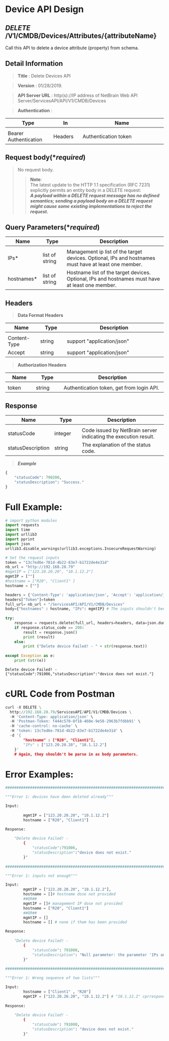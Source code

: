 
# Device API Design

## ***DELETE*** /V1/CMDB/Devices/Attributes/{attributeName}
Call this API to delete a device attribute (property) from schema.

## Detail Information

> **Title** : Delete Devices API<br>

> **Version** : 01/28/2019.

> **API Server URL** : http(s)://IP address of NetBrain Web API Server/ServicesAPI/API/V1/CMDB/Devices

> **Authentication** : 

|**Type**|**In**|**Name**|
|------|------|------|
|<img width=100/>|<img width=100/>|<img width=500/>|
|Bearer Authentication| Headers | Authentication token | 

## Request body(****required***)

>No request body.
>>**Note**:<br>
The latest update to the HTTP 1.1 specification (RFC 7231) explicitly permits an entity body in a DELETE request:<br>
***A payload within a DELETE request message has no defined semantics; sending a payload body on a DELETE request might cause some existing implementations to reject the request.***

## Query Parameters(****required***)

|**Name**|**Type**|**Description**|
|------|------|------|
|<img width=100/>|<img width=100/>|<img width=500/>|
|IPs* | list of string  | Management ip list of the target devices. Optional, IPs and hostnames must have at least one member. |
|hostnames* | list of string  | Hostname list of the target devices. Optional, IPs and hostnames must have at least one member. |

## Headers

> **Data Format Headers**

|**Name**|**Type**|**Description**|
|------|------|------|
|<img width=100/>|<img width=100/>|<img width=500/>|
| Content-Type | string  | support "application/json" |
| Accept | string  | support "application/json" |

> **Authorization Headers**

|**Name**|**Type**|**Description**|
|------|------|------|
|<img width=100/>|<img width=100/>|<img width=500/>|
| token | string  | Authentication token, get from login API. |

## Response

|**Name**|**Type**|**Description**|
|------|------|------|
|<img width=100/>|<img width=100/>|<img width=500/>|
|statusCode| integer | Code issued by NetBrain server indicating the execution result.  |
|statusDescription| string | The explanation of the status code. |

> ***Example***


```python
{
    "statusCode": 790200,
    "statusDescription": "Success."
}
```

# Full Example:


```python
# import python modules 
import requests
import time
import urllib3
import pprint
import json
urllib3.disable_warnings(urllib3.exceptions.InsecureRequestWarning)

# Set the request inputs
token = "13c7ed6e-781d-4b22-83e7-b1722de4e31d"
nb_url = "http://192.168.28.79"
#mgmtIP = ["123.20.20.20", "10.1.12.2"]
mgmtIP = [""]
#hostname = ["R20", "Client1" ]
hostname = [""]

headers = {'Content-Type': 'application/json', 'Accept': 'application/json'}
headers["Token"]=token
full_url= nb_url + "/ServicesAPI/API/V1/CMDB/Devices"
body={"hostnames" : hostname, "IPs": mgmtIP} # The inputs shouldn't been put in body parameters. 
    
try:
    response = requests.delete(full_url, headers=headers, data=json.dumps(body), verify=False)
    if response.status_code == 200:
        result = response.json()
        print (result)
    else:
        print ("Delete device Failed! - " + str(response.text))
    
except Exception as e:
    print (str(e)) 
```

    Delete device Failed! - {"statusCode":791006,"statusDescription":"device does not exist."}
    

# cURL Code from Postman


```python
curl -X DELETE \
  http://192.168.28.79/ServicesAPI/API/V1/CMDB/Devices \
  -H 'Content-Type: application/json' \
  -H 'Postman-Token: f444c570-8f18-460e-9e58-2963b7fdbb91' \
  -H 'cache-control: no-cache' \
  -H 'token: 13c7ed6e-781d-4b22-83e7-b1722de4e31d' \
  -d '{
        "hostname" : ["R20", "Client1"],
        "IPs" : ["123.20.20.20", "10.1.12.2"]
    }' 
    # Again, they shouldn't be parse in as body parameters.
```

# Error Examples:


```python
###################################################################################################################    

"""Error 1: devices have deen deleted already"""

Input:
    
        mgmtIP = ["123.20.20.20", "10.1.12.2"]
        hostname = ["R20", "Client1"]

Response:
    
    "Delete device Failed! - 
        {
            "statusCode":791006,
            "statusDescription":"device does not exist."
        }"
        
###################################################################################################################    

"""Error 1: inputs not enough"""

Input:
        mgmtIP = ["123.20.20.20", "10.1.12.2"],
        hostname = []# hostname dose not provided
        ##OR##
        mgmtIP = []# management IP dose not provided
        hostname = ["R20", "Client1"]
        ##OR##
        mgmtIP = []
        hostname = [] # none if them has been provided

Response:
    
    "Delete device Failed! - 
        {
            "statusCode": 791000,
            "statusDescription": "Null parameter: the parameter 'IPs and hostnames' cannot be null."
        }"
        
###################################################################################################################    

"""Error 1: Wrong sequence of two lists"""

Input:
        hostname = ["Client1" , "R20"]
        mgmtIP = ["123.20.20.20", "10.1.12.2"] # "10.1.12.2" cprresponde to "Client1", "123.20.20.20" corresponde to "R20".
         
Response:
    
    "Delete device Failed! - 
        {
            "statusCode": 791000,
            "statusDescription": "device does not exist."
        }"
```
